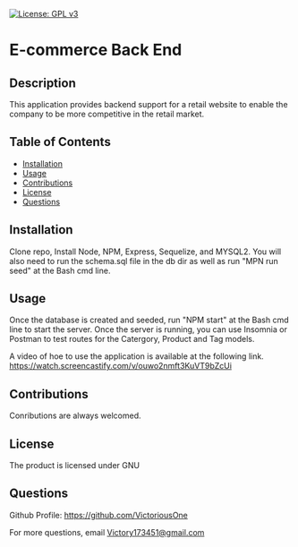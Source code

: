 [![License: GPL v3](https://img.shields.io/badge/License-GPLv3-blue.svg)](https://www.gnu.org/licenses/gpl-3.0)

# E-commerce Back End 

## Description
This application provides backend support for a retail website to enable the 
company to be more competitive in the retail market.

## Table of Contents
* [Installation](#installation)
* [Usage](#usage)
* [Contributions](#contributions)
* [License](#license)
* [Questions](#questions)

## Installation
 Clone repo, Install Node, NPM, Express, Sequelize, and MYSQL2.
 You will also need to run the schema.sql file in the db dir
 as well as run "MPN run seed" at the Bash cmd line.

## Usage
Once the database is created and seeded, run "NPM start" at the Bash
cmd line to start the server. Once the server is running,  you can use Insomnia or Postman to test routes
 for the Catergory, Product and Tag models.
 
 A video of hoe to use the application is available at the following link.
 https://watch.screencastify.com/v/ouwo2nmft3KuVT9bZcUi
 
## Contributions
Conributions are always welcomed.

## License
The product is licensed under GNU

## Questions
Github Profile: https://github.com/VictoriousOne

For more questions, email Victory173451@gmail.com
